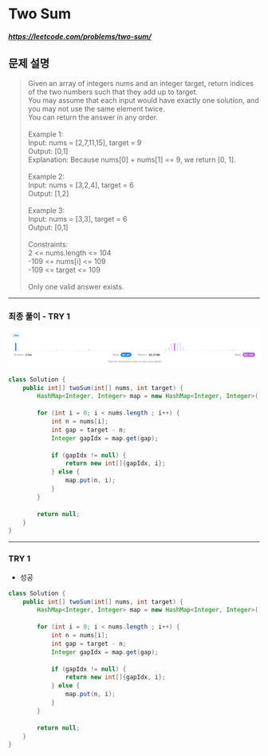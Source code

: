 # Two Sum
##### https://leetcode.com/problems/two-sum/

## 문제 설명
>Given an array of integers nums and an integer target, return indices of the two numbers such that they add up to target.
<br>You may assume that each input would have exactly one solution, and you may not use the same element twice.
<br>You can return the answer in any order.
<br><br>Example 1:
<br>Input: nums = [2,7,11,15], target = 9
<br>Output: [0,1]
<br>Explanation: Because nums[0] + nums[1] == 9, we return [0, 1].
<br><br>Example 2:
<br>Input: nums = [3,2,4], target = 6
<br>Output: [1,2]
<br><br>Example 3:
<br>Input: nums = [3,3], target = 6
<br>Output: [0,1]
<br><br>Constraints:
<br>2 <= nums.length <= 104
<br>-109 <= nums[i] <= 109
<br>-109 <= target <= 109
<br><br>Only one valid answer exists.
---
### 최종 풀이 - TRY 1
![img.png](image/1_성능.png)
~~~java
class Solution {
    public int[] twoSum(int[] nums, int target) {
        HashMap<Integer, Integer> map = new HashMap<Integer, Integer>();

        for (int i = 0; i < nums.length ; i++) {
            int n = nums[i];
            int gap = target - n;
            Integer gapIdx = map.get(gap);

            if (gapIdx != null) {
                return new int[]{gapIdx, i};
            } else {
                map.put(n, i);
            }
        }

        return null;
    }
}
~~~
---
### TRY 1
- 성공
~~~java
class Solution {
    public int[] twoSum(int[] nums, int target) {
        HashMap<Integer, Integer> map = new HashMap<Integer, Integer>();
        
        for (int i = 0; i < nums.length ; i++) {
            int n = nums[i];
            int gap = target - n;
            Integer gapIdx = map.get(gap);

            if (gapIdx != null) {
                return new int[]{gapIdx, i};
            } else {
                map.put(n, i);
            }
        }

        return null;
    }
}
~~~